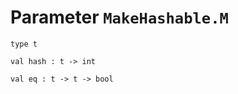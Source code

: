 # Parameter `MakeHashable.M`
```
type t
```
```
val hash : t -> int
```
```
val eq : t -> t -> bool
```